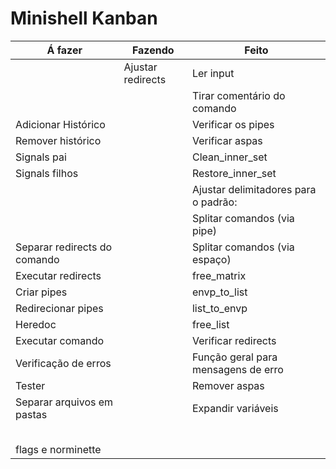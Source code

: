 # Minishell Kanban

Á fazer| Fazendo | Feito
|-|-|-
||    Ajustar redirects   |Ler input
||      |Tirar comentário do comando
|Adicionar Histórico ||Verificar os pipes
|Remover histórico |  |Verificar aspas
|Signals pai |  |Clean_inner_set
|Signals filhos |  |Restore_inner_set
| |  |Ajustar delimitadores para o padrão: <texto><delimitador><texto>
| |  |Splitar comandos (via pipe)
|Separar redirects do comando |  |Splitar comandos (via espaço)
|Executar redirects |  |free_matrix
|Criar pipes |  |envp_to_list
|Redirecionar pipes |  |list_to_envp
|Heredoc |  |free_list
|Executar comando |  |Verificar redirects
|Verificação de erros |  |Função geral para mensagens de erro
|Tester |  | Remover aspas
|Separar arquivos em pastas |  | Expandir variáveis 
| |  |
| |  |
| |  |
| |  |
| |  |
|flags e norminette |  |
